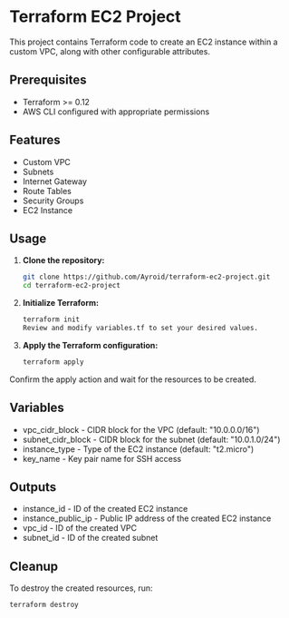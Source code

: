 # Terraform EC2 Project

This project contains Terraform code to create an EC2 instance within a custom VPC, along with other configurable attributes.

## Prerequisites

- Terraform >= 0.12
- AWS CLI configured with appropriate permissions

## Features

- Custom VPC
- Subnets
- Internet Gateway
- Route Tables
- Security Groups
- EC2 Instance

## Usage

1. **Clone the repository:**
   ```sh
   git clone https://github.com/Ayroid/terraform-ec2-project.git
   cd terraform-ec2-project
   ```

2. **Initialize Terraform:**
   ```sh
   terraform init
   Review and modify variables.tf to set your desired values.
   ```

3. **Apply the Terraform configuration:**

   ```sh
   terraform apply
   ```
Confirm the apply action and wait for the resources to be created.

## Variables
- vpc_cidr_block - CIDR block for the VPC (default: "10.0.0.0/16")
- subnet_cidr_block - CIDR block for the subnet (default: "10.0.1.0/24")
- instance_type - Type of the EC2 instance (default: "t2.micro")
- key_name - Key pair name for SSH access

## Outputs

- instance_id - ID of the created EC2 instance
- instance_public_ip - Public IP address of the created EC2 instance
- vpc_id - ID of the created VPC
- subnet_id - ID of the created subnet

## Cleanup
To destroy the created resources, run:

```sh
terraform destroy
```
